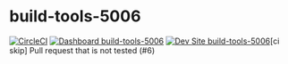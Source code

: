 # build-tools-5006

[![CircleCI](https://circleci.com/gh/pantheon-ci-bot/build-tools-5006.svg?style=shield)](https://circleci.com/gh/pantheon-ci-bot/build-tools-5006)
[![Dashboard build-tools-5006](https://img.shields.io/badge/dashboard-build_tools_5006-yellow.svg)](https://dashboard.pantheon.io/sites/914a73df-3dfa-4033-ad6e-4216f25a9908#dev/code)
[![Dev Site build-tools-5006](https://img.shields.io/badge/site-build_tools_5006-blue.svg)](http://dev-build-tools-5006.pantheonsite.io/)[ci skip] Pull request that is not tested (#6)
